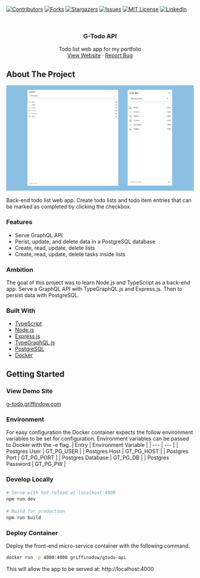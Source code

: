 [![Contributors][contributors-shield]][contributors-url]
[![Forks][forks-shield]][forks-url]
[![Stargazers][stars-shield]][stars-url]
[![Issues][issues-shield]][issues-url]
[![MIT License][license-shield]][license-url]
[![LinkedIn][linkedin-shield]][linkedin-url]

<br />
<div align="center">
  <h3 align="center">G-Todo API</h3>
  <p align="center">
    Todo list web app for my portfolio 
    <br />
    <a href="https://g-todo.griffindow.com">View Website</a>
    ·
    <a href="https://github.com/griffinodow/gtodo-api/issues">Report Bug</a>
  </p>
</div>

<!-- ABOUT THE PROJECT -->
## About The Project

![Screenshot](./docs/gtodo-screenshot.png)

Back-end todo list web app. Create todo lists and todo item entries that can be marked as completed by clicking the checkbox.

### Features
- Serve GraphQL API
- Perist, update, and delete data in a PostgreSQL database
- Create, read, update, delete lists
- Create, read, update, delete tasks inside lists

### Ambition

The goal of this project was to learn Node.js and TypeScript as a back-end app. Serve a GraphQL API with TypeGraphQL.js and Express.js. Then to persist data with PostgreSQL.

### Built With

* [TypeScript](https://www.typescriptlang.org/)
* [Node.js](https://nodejs.org/)
* [Express.js](https://expressjs.com/)
* [TypeGraphQL.js](https://typegraphql.com/)
* [PostgreSQL](https://www.postgresql.org/)
* [Docker](https://www.docker.com/)

<!-- GETTING STARTED -->
## Getting Started

### View Demo Site

[g-todo.griffindow.com](https://g-todo.griffindow.com/)

### Environment

For easy configuration the Docker container expects the follow environment variables to be set for configuration. Environment variables can be passed to Docker with the -e flag.
| Entry | Environment Variable |
| --- | --- |
| Postgres User | GT_PG_USER |
| Postgres Host | GT_PG_HOST |
| Postgres Port | GT_PG_PORT |
| Postgres Database | GT_PG_DB |
| Postgres Password | GT_PG_PW |

### Develop Locally

```bash
# Serve with hot reload at localhost:4000
npm run dev

# Build for production
npm run build
```

### Deploy Container

Deploy the front-end micro-service container with the following command.

```bash
docker run -p 4000:4000 griffinodow/gtodo-api
```

This will allow the app to be served at: http://localhost:4000

<!-- MARKDOWN LINKS & IMAGES -->
<!-- https://www.markdownguide.org/basic-syntax/#reference-style-links -->
[contributors-shield]: https://img.shields.io/github/contributors/griffinodow/gtodo-api.svg?style=for-the-badge
[contributors-url]: https://github.com/griffinodow/gtodo-api/graphs/contributors
[forks-shield]: https://img.shields.io/github/forks/griffinodow/gtodo-api.svg?style=for-the-badge
[forks-url]: https://github.com/griffinodow/gtodo-api/network/members
[stars-shield]: https://img.shields.io/github/stars/griffinodow/gtodo-api.svg?style=for-the-badge
[stars-url]: https://github.com/griffinodow/gtodo-api/stargazers
[issues-shield]: https://img.shields.io/github/issues/griffinodow/gtodo-api.svg?style=for-the-badge
[issues-url]: https://github.com/griffinodow/gtodo-api/issues
[license-shield]: https://img.shields.io/github/license/griffinodow/gtodo-api.svg?style=for-the-badge
[license-url]: https://github.com/griffinodow/gtodo-api/blob/master/LICENSE
[linkedin-shield]: https://img.shields.io/badge/-LinkedIn-black.svg?style=for-the-badge&logo=linkedin&colorB=555
[linkedin-url]: https://linkedin.com/in/griffinodow
